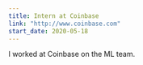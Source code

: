 ```yaml
---
title: Intern at Coinbase
link: "http://www.coinbase.com"
start_date: 2020-05-18
---
```


I worked at Coinbase on the ML team.